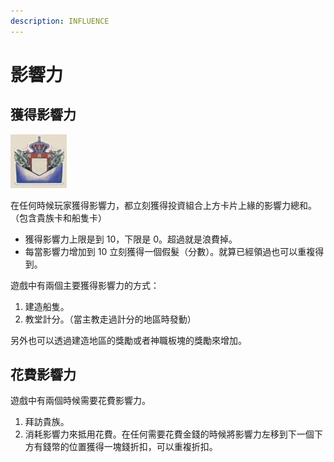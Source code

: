 ```yaml
---
description: INFLUENCE
---
```


# 影響力

## 獲得影響力

![獲得影響力的圖示](<.gitbook/assets/image (8) (1).png>)

在任何時候玩家獲得影響力，都立刻獲得投資組合上方卡片上緣的影響力總和。（包含貴族卡和船隻卡）

* 獲得影響力上限是到 10，下限是 0。超過就是浪費掉。
* 每當影響力增加到 10 立刻獲得一個假髮（分數）。就算已經領過也可以重複得到。

遊戲中有兩個主要獲得影響力的方式：

1. 建造船隻。
2. 教堂計分。（當主教走過計分的地區時發動）

另外也可以透過建造地區的獎勵或者神職板塊的獎勵來增加。

## 花費影響力

遊戲中有兩個時候需要花費影響力。

1. 拜訪貴族。
2. 消耗影響力來抵用花費。在任何需要花費金錢的時候將影響力左移到下一個下方有錢幣的位置獲得一塊錢折扣，可以重複折扣。

